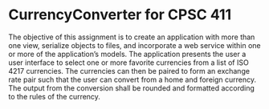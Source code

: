 # CurrencyConverter for CPSC 411

The objective of this assignment is to create an application with more than one view, serialize objects to files,
and incorporate a web service within one or more of the application’s models. The application presents the
user a user interface to select one or more favorite currencies from a list of ISO 4217 currencies. The
currencies can then be paired to form an exchange rate pair such that the user can convert from a home and
foreign currency. The output from the conversion shall be rounded and formatted according to the rules of the
currency.

